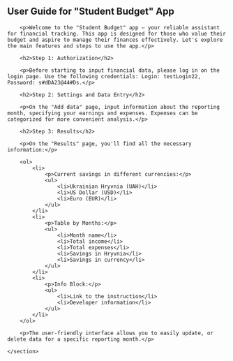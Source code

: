 <section>
        <h1>User Guide for "Student Budget" App</h1>

        <p>Welcome to the "Student Budget" app – your reliable assistant for financial tracking. This app is designed for those who value their budget and aspire to manage their finances effectively. Let's explore the main features and steps to use the app.</p>

        <h2>Step 1: Authorization</h2>

        <p>Before starting to input financial data, please log in on the login page. Use the following credentials: Login: testLogin22, Password: s#dDA23@44#Ds.</p>

        <h2>Step 2: Settings and Data Entry</h2>

        <p>On the "Add data" page, input information about the reporting month, specifying your earnings and expenses. Expenses can be categorized for more convenient analysis.</p>

        <h2>Step 3: Results</h2>

        <p>On the "Results" page, you'll find all the necessary information:</p>

        <ol>
            <li>
                <p>Current savings in different currencies:</p>
                <ul>
                    <li>Ukrainian Hryvnia (UAH)</li>
                    <li>US Dollar (USD)</li>
                    <li>Euro (EUR)</li>
                </ul>
            </li>
            <li>
                <p>Table by Months:</p>
                <ul>
                    <li>Month name</li>
                    <li>Total income</li>
                    <li>Total expenses</li>
                    <li>Savings in Hryvnia</li>
                    <li>Savings in currency</li>
                </ul>
            </li>
            <li>
                <p>Info Block:</p>
                <ul>
                    <li>Link to the instruction</li>
                    <li>Developer information</li>
                </ul>
            </li>
        </ol>

        <p>The user-friendly interface allows you to easily update, or delete data for a specific reporting month.</p>

    </section>
